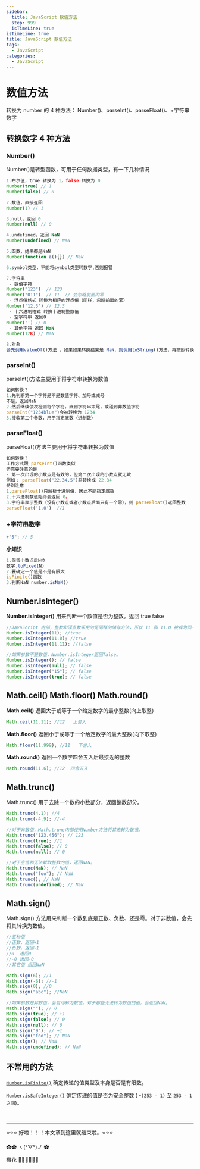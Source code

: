 ```yaml
---
sidebar:
  title: JavaScript 数值方法
  step: 999
  isTimeLine: true
isTimeLine: true
title: JavaScript 数值方法
tags:
  - JavaScript
categories:
  - JavaScript
---
```


# 数值方法

转换为 number 的 4 种方法： Number()、parseInt()、parseFloat()、+字符串数字

## 转换数字 4 种方法

### Number()

Number()是转型函数，可用于任何数据类型，有一下几种情况

```js
1.布尔值，true 转换为 1，false 转换为 0
Number(true) // 1
Number(false) // 0

2.数值，直接返回
Number(1) // 1

3.null，返回 0
Number(null) // 0

4.undefined，返回 NaN
Number(undefined) // NaN

5.函数，结果都是NaN
Number(function a(){}) // NaN

6.symbol类型，不能将symbol类型转数字,否则报错

7.字符串
 - 数值字符
Number("123")  // 123
Number("011")  // 11  // 会忽略前面的零
 - 浮点值格式 转换为相应的浮点值（同样，忽略前面的零）
Number('12.3') // 12.3
 - 十六进制格式 转换十进制整数值
 - 空字符串 返回0
Number('') // 0
 - 其他字符 返回 NaN
Number(12K) // NaN

8.对象
会先调用valueOf()方法 ，如果如果转换结果是 NaN，则调用toString()方法，再按照转换字符串的规则转换
```

### parseInt()

parseInt()方法主要用于将字符串转换为数值

```js
如何转换？
1.先判断第一个字符是不是数值字符、加号或减号
不是，返回NaN
2.然后继续依次检测每个字符，直到字符串末尾，或碰到非数值字符
parseInt("1234blue")会被转换为 1234
3.接收第二个参数，用于指定底数（进制数）
```

### parseFloat()

parseFloat()方法主要用于将字符串转换为数值

```js
如何转换？
工作方式跟 parseInt()函数类似
但需要注意的是
- 第一次出现的小数点是有效的，但第二次出现的小数点就无效
例如： parseFloat("22.34.5")将转换成 22.34
特别注意
1.parseFloat()只解析十进制值，因此不能指定底数
2.十六进制数值始终会返回 0。
3.字符串表示整数（没有小数点或者小数点后面只有一个零），则 parseFloat()返回整数
parseFloat('1.0')  //1
```

### +字符串数字

```js
+"5"; // 5
```

**小知识**

```js
1.保留小数点后N位
数字.toFixed(N)
2.要确定一个值是不是有限大
isFinite()函数
3.判断NaN number.isNaN()
```

## Number.isInteger()

**Number.isInteger()** 用来判断一个数值是否为整数。返回 true false

```js
//JavaScript 内部，整数和浮点数采用的是同样的储存方法，所以 11 和 11.0 被视为同一个值。
Number.isInteger(11); //true
Number.isInteger(11.0); //true
Number.isInteger(11.11); //false

//如果参数不是数值，Number.isInteger返回false。
Number.isInteger(); // false
Number.isInteger(null); // false
Number.isInteger("15"); // false
Number.isInteger(true); // false
```

## Math.ceil() Math.floor() Math.round()

**Math.ceil()** 返回大于或等于一个给定数字的最小整数(向上取整)

```js
Math.ceil(11.11); //12   上舍入
```

**Math.floor()** 返回小于或等于一个给定数字的最大整数(向下取整)

```js
Math.floor(11.999); //11   下舍入
```

**Math.round()** 返回一个数字四舍五入后最接近的整数

```js
Math.round(11.6); //12  四舍五入
```

## Math.trunc()

Math.trunc() 用于去除一个数的小数部分，返回整数部分。

```js
Math.trunc(4.1); //4
Math.trunc(-4.9); //-4

//对于非数值，Math.trunc内部使用Number方法将其先转为数值。
Math.trunc("123.456"); // 123
Math.trunc(true); //1
Math.trunc(false); // 0
Math.trunc(null); // 0

//对于空值和无法截取整数的值，返回NaN。
Math.trunc(NaN); // NaN
Math.trunc("foo"); // NaN
Math.trunc(); // NaN
Math.trunc(undefined); // NaN
```

## Math.sign()

Math.sign() 方法用来判断一个数到底是正数、负数、还是零。对于非数值，会先将其转换为数值。

```js
//五种值
//正数，返回+1
//负数，返回-1
//0  返回0
//-0 返回-0
//其它值 返回NaN

Math.sign(6); //1
Math.sign(-6); //-1
Math.sign(0); //0
Math.sign("abc"); //NaN

//如果参数是非数值，会自动转为数值。对于那些无法转为数值的值，会返回NaN。
Math.sign(""); // 0
Math.sign(true); // +1
Math.sign(false); // 0
Math.sign(null); // 0
Math.sign("9"); // +1
Math.sign("foo"); // NaN
Math.sign(); // NaN
Math.sign(undefined); // NaN
```

## 不常用的方法

[`Number.isFinite()`](https://developer.mozilla.org/zh-CN/docs/Web/JavaScript/Reference/Global_Objects/Number/isFinite) 确定传递的值类型及本身是否是有限数。

[`Number.isSafeInteger()`](https://developer.mozilla.org/zh-CN/docs/Web/JavaScript/Reference/Global_Objects/Number/isSafeInteger) 确定传递的值是否为安全整数 ( -`(253 - 1)` 至 `253 - 1之间`)。

<br/>
<hr />

⭐️⭐️⭐️ 好啦！！！本文章到这里就结束啦。⭐️⭐️⭐️

✿✿ ヽ(°▽°)ノ ✿

撒花 🌸🌸🌸🌸🌸🌸
